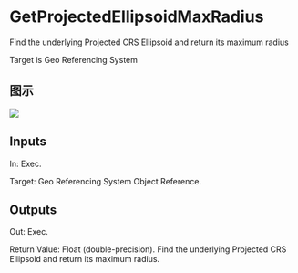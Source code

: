 # GetProjectedEllipsoidMaxRadius

Find the underlying Projected CRS Ellipsoid and return its maximum radius

Target is Geo Referencing System

## 图示

![]($-20221218-19140391.png)

## Inputs

In: Exec.

Target: Geo Referencing System Object Reference.  

## Outputs

Out: Exec.

Return Value: Float (double-precision). Find the underlying Projected CRS Ellipsoid and return its maximum radius.

